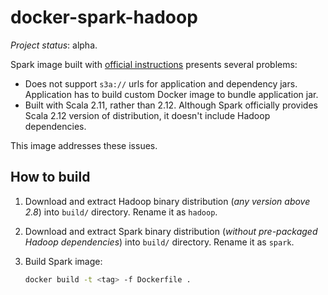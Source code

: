 # docker-spark-hadoop
*Project status*: alpha.

Spark image built with [official instructions](https://spark.apache.org/docs/latest/running-on-kubernetes.html#docker-images) presents several problems:

-   Does not support `s3a://` urls for application and dependency jars.
    Application has to build custom Docker image to bundle application jar. 
-   Built with Scala 2.11, rather than 2.12. Although Spark officially provides
    Scala 2.12 version of distribution, it doesn't include Hadoop dependencies.

This image addresses these issues.

## How to build
1.  Download and extract Hadoop binary distribution (*any version above 2.8*)
    into `build/` directory. Rename it as `hadoop`.
2.  Download and extract Spark binary distribution (*without pre-packaged
    Hadoop dependencies*) into `build/` directory. Rename it as `spark`.
3.  Build Spark image:

    ```sh
    docker build -t <tag> -f Dockerfile .
    ```
